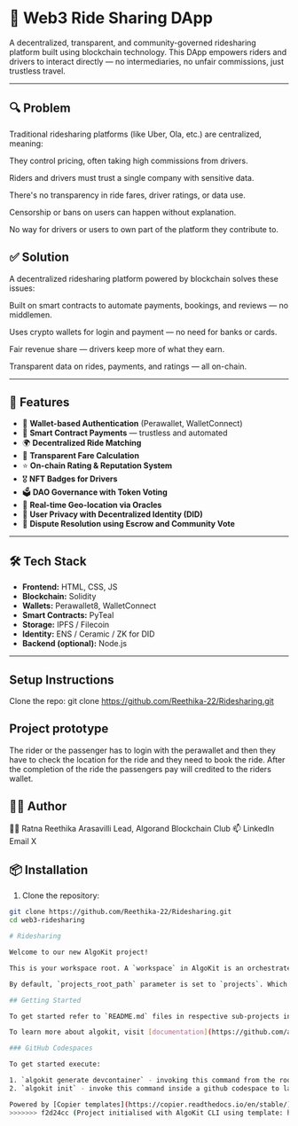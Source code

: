 

# 🚗 Web3 Ride Sharing DApp

A decentralized, transparent, and community-governed ridesharing platform built using blockchain technology. This DApp empowers riders and drivers to interact directly — no intermediaries, no unfair commissions, just trustless travel.
    
---

## 🔍 Problem

Traditional ridesharing platforms (like Uber, Ola, etc.) are centralized, meaning:

They control pricing, often taking high commissions from drivers.

Riders and drivers must trust a single company with sensitive data.

There's no transparency in ride fares, driver ratings, or data use.

Censorship or bans on users can happen without explanation.

No way for drivers or users to own part of the platform they contribute to.



## ✅ Solution

A decentralized ridesharing platform powered by blockchain solves these issues:

Built on smart contracts to automate payments, bookings, and reviews — no middlemen.

Uses crypto wallets for login and payment — no need for banks or cards.

Fair revenue share — drivers keep more of what they earn.

Transparent data on rides, payments, and ratings — all on-chain.


---

## 🚀 Features

- 🔐 **Wallet-based Authentication** (Perawallet, WalletConnect)
- 💸 **Smart Contract Payments** — trustless and automated
- 🌍 **Decentralized Ride Matching**
- 🧾 **Transparent Fare Calculation**
- ⭐ **On-chain Rating & Reputation System**
- 🎖️ **NFT Badges for Drivers**
- 🗳️ **DAO Governance with Token Voting**
- 📍 **Real-time Geo-location via Oracles**
- 🔐 **User Privacy with Decentralized Identity (DID)**
- 🤝 **Dispute Resolution using Escrow and Community Vote**

---

## 🛠️ Tech Stack

- **Frontend:** HTML, CSS, JS
- **Blockchain:** Solidity
- **Wallets:** Perawallet8, WalletConnect
- **Smart Contracts:** PyTeal
- **Storage:** IPFS / Filecoin
- **Identity:** ENS / Ceramic / ZK for DID
- **Backend (optional):** Node.js
---
## Setup Instructions
Clone the repo:
git clone https://github.com/Reethika-22/Ridesharing.git

## Project prototype
The rider or the passenger has to login with the perawallet and then they have to check the location for the ride and they need to book the ride.
After the completion of the ride the passengers pay will credited to the riders wallet.


## 🙋‍♀️ Author
👩‍💻 Ratna Reethika Arasavilli
Lead, Algorand Blockchain Club
📫 LinkedIn Email X

## 📦 Installation

1. Clone the repository:

```bash
git clone https://github.com/Reethika-22/Ridesharing.git
cd web3-ridesharing

# Ridesharing

Welcome to our new AlgoKit project!

This is your workspace root. A `workspace` in AlgoKit is an orchestrated collection of standalone projects (backends, smart contracts, frontend apps and etc).

By default, `projects_root_path` parameter is set to `projects`. Which instructs AlgoKit CLI to create a new directory under `projects` directory when new project is instantiated via `algokit init` at the root of the workspace.

## Getting Started

To get started refer to `README.md` files in respective sub-projects in the `projects` directory.

To learn more about algokit, visit [documentation](https://github.com/algorandfoundation/algokit-cli/blob/main/docs/algokit.md).

### GitHub Codespaces

To get started execute:

1. `algokit generate devcontainer` - invoking this command from the root of this repository will create a `devcontainer.json` file with all the configuration needed to run this project in a GitHub codespace. [Run the repository inside a codespace](https://docs.github.com/en/codespaces/getting-started/quickstart) to get started.
2. `algokit init` - invoke this command inside a github codespace to launch an interactive wizard to guide you through the process of creating a new AlgoKit project

Powered by [Copier templates](https://copier.readthedocs.io/en/stable/).
>>>>>>> f2d24cc (Project initialised with AlgoKit CLI using template: https://github.com/algorandfoundation/algokit-python-template.git)
